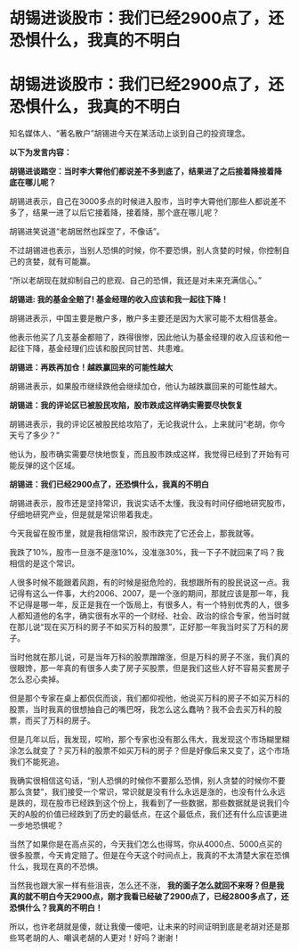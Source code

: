 # 胡锡进谈股市：我们已经2900点了，还恐惧什么，我真的不明白

# 胡锡进谈股市：我们已经2900点了，还恐惧什么，我真的不明白

知名媒体人、“著名散户”胡锡进今天在某活动上谈到自己的投资理念。

**以下为发言内容：**

**胡锡进谈踏空：当时李大霄他们都说差不多到底了，结果进了之后接着降接着降 底在哪儿呢？**

胡锡进表示，自己在3000多点的时候进入股市，当时李大霄他们那些人都说差不多了，结果一进了以后它接着降，接着降，那个底在哪儿呢？

胡锡进笑说道“老胡居然也踩空了，不像话”。

不过胡锡进也表示，当别人恐惧的时候，你不要恐惧，别人贪婪的时候，你控制自己的贪婪，就有可能赢。

“所以老胡现在就抑制自己的悲观、自己的恐惧，我还是对未来充满信心。”

**胡锡进: 我的基金全赔了! 基金经理的收入应该和我一起往下降！**

胡锡进表示，中国主要是散户多，散户多主要还是因为大家可能不太相信基金。

他表示他买了几支基金都赔了，跌得很惨，因此他认为基金经理的收入应该和他一起往下降，基金经理们应该和股民同甘苦、共患难。

**胡锡进：再跌再加仓！越跌赢回来的可能性越大**

胡锡进表示，如果股市继续跌他会继续加仓，他认为越跌赢回来的可能性越大。

**胡锡进：我的评论区已被股民攻陷，股市跌成这样确实需要尽快恢复**

胡锡进表示，我的评论区被股民给攻陷了，无论我说什么，上来就问“老胡，你今天亏了多少？”

他认为，股市确实需要尽快地恢复，而且股市跌成这样，我觉得已经到了开始有可能反弹的这个区域。

**胡锡进：我们已经2900点了，还恐惧什么，我真的不明白**

胡锡进表示，股市还是坚持常识，我说实话不太懂，我没有时间仔细地研究股市，仔细地研究产业，但是就是常识带着我走。

今天我留在股市里，就是我相信常识，股市跌完了它还会上，那我就等。

我跌了10%，股市一旦涨不是涨10%，没准涨30%，我一下子不就回来了吗？我相信的是这个常识。

人很多时候不能跟着风跑，有的时候是挺危险的，我想跟所有的股民说这一点。我记得有这么一件事，大约2006、2007，是一个涨的期间，那就应该是那一年，我不记得是哪一年，反正是我在一个饭局上，有很多人，有一个特别优秀的人，很多人都知道他的名字，确实很有水平的一个财经、社会、政治的综合专家，他当时就在那儿说“现在买万科的房子不如买万科的股票”，正好那一年我当时买了万科的房子。

当时他就在那儿说，可是当年万科的股票蹭蹭涨，但是万科的房子不涨，我们真的很眼馋，那一年真的有很多人卖了房子买股票，但是我们这些人好不容易买套房子怎么忍心卖掉。

但是那个专家在桌上都侃侃而谈，我们都仰视他，他说买万科的房子不如买万科的股票，当时我真的很想抽自己的嘴巴呀，我怎么这么蠢呐？我不会去买万科的股票，而买了万科的房子。

但是几年以后，我发现，哎哟，那个专家也没有那么伟大，我发现这个市场糊里糊涂怎么就变了？买万科的股票不如买万科的房子？但是好像后来又变了，这个市场我们不能死追。

我确实很相信这句话，“别人恐惧的时候你不要那么恐惧，别人贪婪的时候你不要那么贪婪”，我们接受一个常识，常识就是没有什么永远是涨的，也没有什么永远是跌的，现在股市已经跌到这个份上，我看到了一些数据，那些数据就是说我们今天的A股的价值已经跌到了历史的最低点，在这个最低点，我们还有什么应该更进一步地恐惧呢？

当然了如果你是在高点买的，今天我们怎么也得骂，你从4000点、5000点买的很多股票，今天肯定赔了。但是在今天这个时间点上，我真的不太清楚大家在恐惧什么，我现在真的不恐惧。

当然我也跟大家一样有些沮丧，怎么还不涨，
**我的面子怎么就回不来呀？但是我真的就不明白今天2900点，刚才我看已经破了2900点了，已经2800多点了，还恐惧什么？我真的不明白！**

所以，也许老胡就是傻，就让我傻一傻吧，让未来的时间证明到底是老胡对还是那些骂老胡的人、嘲讽老胡的人更对！好吗？谢谢！


